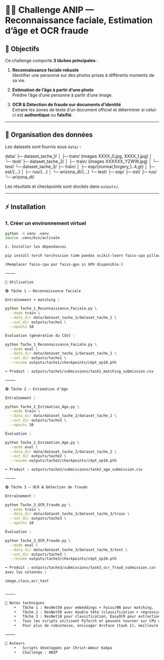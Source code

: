 # 🧑‍💻 Challenge ANIP — Reconnaissance faciale, Estimation d’âge et OCR fraude

## 📌 Objectifs
Ce challenge comporte **3 tâches principales** :

1. **Reconnaissance faciale robuste**  
   Identifier une personne sur des photos prises à différents moments de sa vie.  

2. **Estimation de l’âge à partir d’une photo**  
   Prédire l’âge d’une personne à partir d’une image.  

3. **OCR & Détection de fraude sur documents d’identité**  
   Extraire les zones de texte d’un document officiel et déterminer si celui-ci est **authentique** ou **falsifié**.  

---

## 📂 Organisation des données
Les datasets sont fournis sous `data/` :

data/
├─ dataset_tache_1/
│   ├─ train/   (images XXXX_0.jpg, XXXX_1.jpg)
│   └─ test/
├─ dataset_tache_2/
│   ├─ train/   (images XXXXXX_YZWW.jpg)
│   └─ test/
└─ dataset_tache_3/
├─ train/
│   ├─ esp/{normal,forgery_1..4,gt}
│   ├─ est/{…}
│   ├─ rus/{…}
│   └─ arizona_dl/{…}
└─ test/
├─ esp/
├─ est/
├─ rus/
└─ arizona_dl/

Les résultats et checkpoints sont stockés dans `outputs/`.

---

## ⚡ Installation

### 1. Créer un environnement virtuel
```bash
python -m venv .venv
source .venv/bin/activate

2. Installer les dépendances

pip install torch torchvision timm pandas scikit-learn faiss-cpu pillow tqdm easyocr

(Remplacer faiss-cpu par faiss-gpu si GPU disponible.)

⸻

🚀 Utilisation

🟢 Tâche 1 — Reconnaissance faciale

Entraînement + matching :

python Tache_1_Reconnaissance_Faciale.py \
  --mode train \
  --data_dir data/dataset_tache_1/dataset_tache_1 \
  --out_dir outputs/tache1 \
  --epochs 10

Évaluation (génération du CSV) :

python Tache_1_Reconnaissance_Faciale.py \
  --mode eval \
  --data_dir data/dataset_tache_1/dataset_tache_1 \
  --out_dir outputs/tache1 \
  --resume outputs/tache1/checkpoints/ckpt_ep10.pth

➡️ Produit : outputs/tache1/submissions/task1_matching_submission.csv

⸻

🟢 Tâche 2 — Estimation d’âge

Entraînement :

python Tache_2_Estimation_Age.py \
  --mode train \
  --data_dir data/dataset_tache_2/dataset_tache_2 \
  --out_dir outputs/tache2 \
  --epochs 10

Évaluation :

python Tache_2_Estimation_Age.py \
  --mode eval \
  --data_dir data/dataset_tache_2/dataset_tache_2 \
  --out_dir outputs/tache2 \
  --resume outputs/tache2/checkpoints/ckpt_ep10.pth

➡️ Produit : outputs/tache2/submissions/task2_age_submission.csv

⸻

🟢 Tâche 3 — OCR & Détection de fraude

Entraînement :

python Tache_3_OCR_Fraude.py \
  --mode train \
  --data_dir data/dataset_tache_3/dataset_tache_3/train \
  --out_dir outputs/tache3 \
  --epochs 10

Évaluation :

python Tache_3_OCR_Fraude.py \
  --mode eval \
  --data_dir data/dataset_tache_3/dataset_tache_3/test \
  --out_dir outputs/tache3 \
  --resume outputs/tache3/checkpoints/ckpt_ep10.pth

➡️ Produit : outputs/tache3/submissions/task3_ocr_fraud_submission.csv
avec les colonnes :

image,class,ocr_text


⸻

🧠 Notes techniques
	•	Tâche 1 : ResNet50 pour embeddings + Faiss/NN pour matching.
	•	Tâche 2 : ResNet50 avec double tête (classification + régression).
	•	Tâche 3 : ResNet18 pour classification, EasyOCR pour extraction texte.
	•	Tous les scripts utilisent PyTorch et peuvent tourner sur CPU ou GPU.
	•	Pour plus de robustesse, envisager ArcFace (task 1), meilleure discrétisation d’âges (task 2) et features OCR combinées (task 3).

⸻

📜 Auteurs
	•	Scripts développés par Christ-Amour Kakpo
	•	Challenge : ANIP